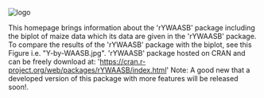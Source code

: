 
![logo](https://github.com/user-attachments/assets/e23ad072-a27d-45d7-b139-6db716aa6927)

This homepage brings information about the 'rYWAASB' package including the biplot of maize data which its data are given in the 'rYWAASB' package. To compare the results of the 'rYWAASB' package with the biplot, see this Figure i.e. "Y-by-WAASB.jpg".
'rYWAASB' package hosted on CRAN and can be freely download at: 'https://cran.r-project.org/web/packages/rYWAASB/index.html'
Note:
A good new that a developed version of this package with more features will be released soon!.
